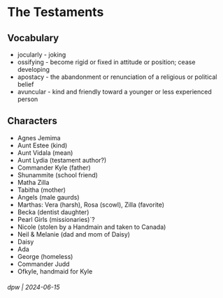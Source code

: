 # The Testaments

## Vocabulary

* jocularly - joking
* ossifying - become rigid or fixed in attitude or position; cease developing
* apostacy - the abandonment or renunciation of a religious or political belief
* avuncular - kind and friendly toward a younger or less experienced person

## Characters

* Agnes Jemima
* Aunt Estee (kind)
* Aunt Vidala (mean)
* Aunt Lydia (testament author?)
* Commander Kyle (father)
* Shunammite (school friend)
* Matha Zilla
* Tabitha (mother)
* Angels (male gaurds)
* Marthas: Vera (harsh), Rosa (scowl), Zilla (favorite)
* Becka (dentist daughter)
* Pearl Girls (missionaries)`?
* Nicole (stolen by a Handmain and taken to Canada)
* Neil & Melanie (dad and mom of Daisy)
* Daisy
* Ada
* George (homeless)
* Commander Judd
* Ofkyle, handmaid for Kyle

###### dpw | 2024-06-15
